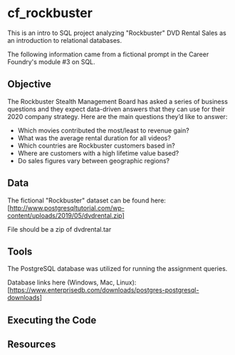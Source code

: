 # cf_rockbuster
This is an intro to SQL project analyzing "Rockbuster" DVD Rental Sales as an introduction to relational databases.

The following information came from a fictional prompt in the Career Foundry's module #3 on SQL. 

## Objective
The Rockbuster Stealth Management Board has asked a series of business questions and
they expect data-driven answers that they can use for their 2020 company strategy. Here are
the main questions they’d like to answer:

- Which movies contributed the most/least to revenue gain?
- What was the average rental duration for all videos?
- Which countries are Rockbuster customers based in?
- Where are customers with a high lifetime value based?
- Do sales figures vary between geographic regions?

## Data

The fictional "Rockbuster" dataset can be found here: [http://www.postgresqltutorial.com/wp-content/uploads/2019/05/dvdrental.zip]

File should be a zip of dvdrental.tar

## Tools

The PostgreSQL database was utilized for running the assignment queries. 

Database links here (Windows, Mac, Linux): [https://www.enterprisedb.com/downloads/postgres-postgresql-downloads]


## Executing the Code

## Resources
